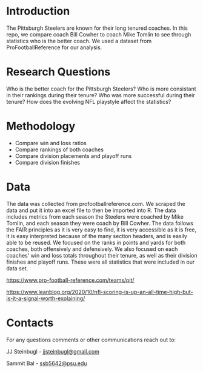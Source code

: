 # Introduction
The Pittsburgh Steelers are known for their long tenured coaches. In this repo, we compare coach Bill Cowher to coach Mike Tomlin to see through statistics who is the better coach. We used a dataset from ProFootballReference for our analysis.

# Research Questions
Who is the better coach for the Pittsburgh Steelers?
Who is more consistant in their rankings during their tenure?
Who was more successful during their tenure?
How does the evolving NFL playstyle affect the statistics?


# Methodology
- Compare win and loss ratios
- Compare rankings of both coaches
- Compare division placements and playoff runs
- Compare division finishes

# Data
The data was collected from profootballreference.com. We scraped the data and put it into an excel file to then be imported into R. The data includes metrics from each season the Steelers were coached by Mike Tomlin, and each season they were coach by Bill Cowher. The data follows the FAIR principles as it is very easy to find, it is very accessible as it is free, it is easy interpreted because of the many section headers, and is easily able to be reused. We focused on the ranks in points and yards for both coaches, both offensively and defensively. We also focused on each coaches' win and loss totals throughout their tenure, as well as their division finishes and playoff runs. These were all statistics that were included in our data set.

https://www.pro-football-reference.com/teams/pit/

https://www.leanblog.org/2020/10/nfl-scoring-is-up-an-all-time-high-but-is-it-a-signal-worth-explaining/

# Contacts
For any questions comments or other communications reach out to:

JJ Steinbugl - jjsteinbugl@gmail.com

Sammit Bal - ssb5642@psu.edu
